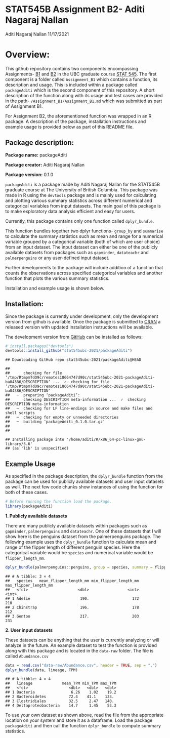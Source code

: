 STAT545B Assignment B2- Aditi Nagaraj Nallan
================
Aditi Nagaraj Nallan
11/17/2021

# Overview:

This github repository contains two components encompassing Assignments-
[B1](https://stat545.stat.ubc.ca/assignments/assignment-b1/) and
[B2](https://stat545.stat.ubc.ca/assignments/assignment-b2/) in the UBC
graduate course [STAT 545](https://stat545.stat.ubc.ca/). The first
component is a folder called `Assignment_B1` which contains a function,
its description and usage. This is included within a package called
`packageAditi` which is the second component of this repository. A short
description of the function along with its usage and test cases are
provided in the path- `/Assignment_B1/Assignment_B1.md` which was
submitted as part of Assignment B1.

For Assignment B2, the aforementioned function was wrapped in an R
package. A description of the package, installation instructions and
example usage is provided below as part of this README file.

## Package description:

**Package name:** packageAditi

**Package creator:** Aditi Nagaraj Nallan

**Package version:** 0.1.0

`packageAditi` is a package made by Aditi Nagaraj Nallan for the
STAT545B graduate course at The University of British Columbia. This
package was made in R using the `devtools` package and is mainly used
for calculating and plotting various summary statistics across different
numerical and categorical variables from input datasets. The main goal
of this package is to make exploratory data analysis efficient and easy
for users.

Currently, this package contains only one function called
`dplyr_bundle`.

This function bundles together two dplyr functions- `group_by` and
`summarise` to calculate the summary statistics such as mean and range
for a numerical variable grouped by a categorical variable (both of
which are user choice) from an input dataset. The input dataset can
either be one of the publicly available datasets from packages such as
`gapminder`, `datateachr` and `palmerpenguins` or any user-defined input
dataset.

Further developments to the package will include addition of a function
that counts the observations across specified categorical variables and
another function that plots the various summary statistics.

Installation and example usage is shown below.

## Installation:

Since the package is currently under development, only the development
version from github is available. Once the package is submitted to
[CRAN](https://CRAN.R-project.org) a released version with updated
installation instructions will be available.

The development version from [GitHub](https://github.com/) can be
installed as follows:

``` r
# install.packages("devtools")
devtools::install_github("stat545ubc-2021/packageAditi")
```

    ## Downloading GitHub repo stat545ubc-2021/packageAditi@HEAD

    ## 
    ##      checking for file ‘/tmp/RtmpmTdO9c/remotes18664747d90c/stat545ubc-2021-packageAditi-ba04386/DESCRIPTION’ ...  ✓  checking for file ‘/tmp/RtmpmTdO9c/remotes18664747d90c/stat545ubc-2021-packageAditi-ba04386/DESCRIPTION’
    ##   ─  preparing ‘packageAditi’:
    ##      checking DESCRIPTION meta-information ...  ✓  checking DESCRIPTION meta-information
    ##   ─  checking for LF line-endings in source and make files and shell scripts
    ##   ─  checking for empty or unneeded directories
    ##   ─  building ‘packageAditi_0.1.0.tar.gz’
    ##      
    ## 

    ## Installing package into '/home/aditi/R/x86_64-pc-linux-gnu-library/3.6'
    ## (as 'lib' is unspecified)

## Example Usage

As specified in the package description, the `dplyr_bundle` function
from the package can be used for publicly available datasets and user
input datasets as well. The next few code chunks show instances of using
the function for both of these cases.

``` r
# Before running the function load the package.
library(packageAditi)
```

**1. Publicly available datasets**

There are many publicly available datasets within packages such as
`gapminder`, `palmerpenguins` and `datateachr`. One of these datasets
that I will show here is the penguins dataset from the palmerpenguins
package. The following example uses the `dplyr_bundle` function to
calculate mean and range of the flipper length of different penguin
species. Here the categorical variable would be `species` and numerical
variable would be `flipper_length_mm`.

``` r
dplyr_bundle(palmerpenguins::penguins, group = species, summary = flipper_length_mm)
```

    ## # A tibble: 3 × 4
    ##   species   mean_flipper_length_mm min_flipper_length_mm max_flipper_length_mm
    ##   <fct>                      <dbl>                 <int>                 <int>
    ## 1 Adelie                      190.                   172                   210
    ## 2 Chinstrap                   196.                   178                   212
    ## 3 Gentoo                      217.                   203                   231

**2. User input datasets**

These datasets can be anything that the user is currently analyzing or
will analyze in the future. An example dataset to test the function is
provided along with this package and is located in the `data-raw`
folder. The file is called `Abundance.csv`

``` r
data = read.csv("data-raw/Abundance.csv", header = TRUE, sep = ",")
dplyr_bundle(data, lineage, TPM)
```

    ## # A tibble: 4 × 4
    ##   lineage             mean_TPM min_TPM max_TPM
    ##   <fct>                  <dbl>   <dbl>   <dbl>
    ## 1 Bacteria                6.26    1.02    19.2
    ## 2 Bacteroidetes          72.4    41.1    133. 
    ## 3 Clostridiales          32.5     2.47   140. 
    ## 4 Deltaproteobacteria    14.7     1.45    53.3

To use your own dataset as shown above, read the file from the
appropriate location on your system and store it as a dataframe. Load
the package `packageAditi` and then call the function `dplyr_bundle` to
compute summary statistics.

